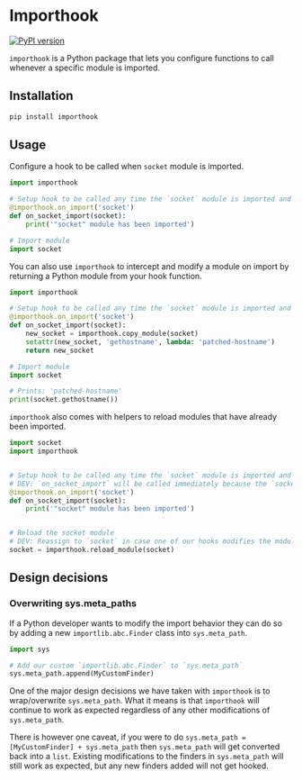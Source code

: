 Importhook
=========

[![PyPI version](https://badge.fury.io/py/importhook.svg)](https://badge.fury.io/py/importhook)

`importhook` is a Python package that lets you configure functions to call whenever a specific module is imported.


## Installation

```bash
pip install importhook
```

## Usage
Configure a hook to be called when `socket` module is imported.

```python
import importhook

# Setup hook to be called any time the `socket` module is imported and loaded into module cache
@importhook.on_import('socket')
def on_socket_import(socket):
    print('"socket" module has been imported')

# Import module
import socket
```


You can also use `importhook` to intercept and modify a module on import by returning a Python module from your hook function.

```python
import importhook

# Setup hook to be called any time the `socket` module is imported and loaded into module cache
@importhook.on_import('socket')
def on_socket_import(socket):
    new_socket = importhook.copy_module(socket)
    setattr(new_socket, 'gethostname', lambda: 'patched-hostname')
    return new_socket

# Import module
import socket

# Prints: 'patched-hostname'
print(socket.gethostname())
```


`importhook` also comes with helpers to reload modules that have already been imported.

```python
import socket
import importhook


# Setup hook to be called any time the `socket` module is imported and loaded into module cache
# DEV: `on_socket_import` will be called immediately because the `socket` module is already loaded
@importhook.on_import('socket')
def on_socket_import(socket):
    print('"socket" module has been imported')


# Reload the socket module
# DEV: Reassign to `socket` in case one of our hooks modifies the module
socket = importhook.reload_module(socket)
```
## Design decisions
### Overwriting sys.meta_paths
If a Python developer wants to modify the import behavior they can do so by adding a new `importlib.abc.Finder`
class into `sys.meta_path`.

```python
import sys

# Add our custom `importlib.abc.Finder` to `sys.meta_path`
sys.meta_path.append(MyCustomFinder)
```

One of the major design decisions we have taken with `importhook` is to wrap/overwrite `sys.meta_path`.
What it means is that `importhook` will continue to work as expected regardless of any other modifications of `sys.meta_path`.

There is however one caveat, if you were to do `sys.meta_path = [MyCustomFinder] + sys.meta_path` then `sys.meta_path` will get
converted back into a `list`. Existing modifications to the finders in `sys.meta_path` will still work as expected, but any
new finders added will not get hooked.
